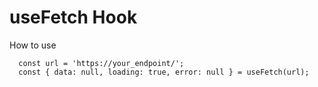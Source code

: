 # useFetch Hook

How to use
```
  const url = 'https://your_endpoint/'; 
  const { data: null, loading: true, error: null } = useFetch(url);
```
